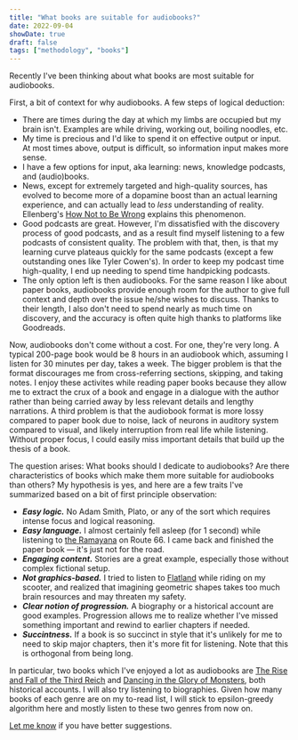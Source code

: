 ```yaml
---
title: "What books are suitable for audiobooks?"
date: 2022-09-04
showDate: true
draft: false
tags: ["methodology", "books"]
---
```


Recently I've been thinking about what books are most suitable for audiobooks.

First, a bit of context for why audiobooks. A few steps of logical deduction:

- There are times during the day at which my limbs are occupied but my brain isn't. Examples are while driving, working out, boiling noodles, etc.
- My time is precious and I'd like to spend it on effective output or input. At most times above, output is difficult, so information input makes more sense.
- I have a few options for input, aka learning: news, knowledge podcasts, and (audio)books.
- News, except for extremely targeted and high-quality sources, has evolved to become more of a dopamine boost than an actual learning experience, and can actually lead to _less_ understanding of reality. Ellenberg's [How Not to Be Wrong](https://www.goodreads.com/book/show/18693884-how-not-to-be-wrong) explains this phenomenon.
- Good podcasts are great. However, I'm dissatisfied with the discovery process of good podcasts, and as a result find myself listening to a few podcasts of consistent quality. The problem with that, then, is that my learning curve plateaus quickly for the same podcasts (except a few outstanding ones like Tyler Cowen's). In order to keep my podcast time high-quality, I end up needing to spend time handpicking podcasts.
- The only option left is then audiobooks. For the same reason I like about paper books, audiobooks provide enough room for the author to give full context and depth over the issue he/she wishes to discuss. Thanks to their length, I also don't need to spend nearly as much time on discovery, and the accuracy is often quite high thanks to platforms like Goodreads.

Now, audiobooks don't come without a cost. For one, they're very long. A typical 200-page book would be 8 hours in an audiobook which, assuming I listen for 30 minutes per day, takes a week. The bigger problem is that the format discourages me from cross-referring sections, skipping, and taking notes. I enjoy these activites while reading paper books because they allow me to extract the crux of a book and engage in a dialogue with the author rather than being carried away by less relevant details and lengthy narrations. A third problem is that the audiobook format is more lossy compared to paper book due to noise, lack of neurons in auditory system compared to visual, and likely interruption from real life while listening. Without proper focus, I could easily miss important details that build up the thesis of a book.

The question arises: What books should I dedicate to audiobooks? Are there characteristics of books which make them more suitable for audiobooks than others? My hypothesis is yes, and here are a few traits I've summarized based on a bit of first principle observation:

- **_Easy logic._** No Adam Smith, Plato, or any of the sort which requires intense focus and logical reasoning.
- **_Easy language._** I almost certainly fell asleep (for 1 second) while listening to [the Ramayana](https://www.goodreads.com/book/show/141152.Ramayana) on Route 66. I came back and finished the paper book — it's just not for the road.
- **_Engaging content._** Stories are a great example, especially those without complex fictional setup.
- **_Not graphics-based._** I tried to listen to [Flatland](https://www.goodreads.com/book/show/433567.Flatland) while riding on my scooter, and realized that imagining geometric shapes takes too much brain resources and may threaten my safety.
- **_Clear notion of progression._** A biography or a historical account are good examples. Progression allows me to realize whether I've missed something important and rewind to earlier chapters if needed.
- **_Succintness._** If a book is so succinct in style that it's unlikely for me to need to skip major chapters, then it's more fit for listening. Note that this is orthogonal from being long.

In particular, two books which I've enjoyed a lot as audiobooks are [The Rise and Fall of the Third Reich](https://www.goodreads.com/book/show/767171.The_Rise_and_Fall_of_the_Third_Reich) and [Dancing in the Glory of Monsters](https://www.goodreads.com/book/show/10046142-dancing-in-the-glory-of-monsters), both historical accounts. I will also try listening to biographies. Given how many books of each genre are on my to-read list, I will stick to epsilon-greedy algorithm here and mostly listen to these two genres from now on.

[Let me know](mailto:yijiachen@pm.me) if you have better suggestions.
